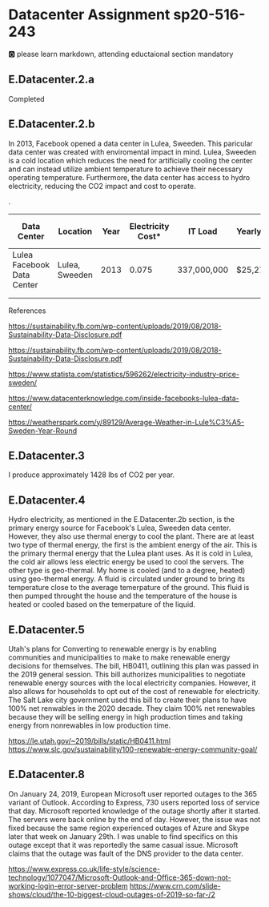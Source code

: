 # Datacenter Assignment sp20-516-243

:o2: please learn markdown, attending eductaional section mandatory

## E.Datacenter.2.a

Completed

## E.Datacenter.2.b

In 2013, Facebook opened a data center in Lulea, Sweeden. This paricular data center was created with enviromental impact in mind. Lulea, Sweeden is a cold location which reduces the need for artificially cooling the center and can instead utilize ambient temperature to achieve their necessary operating temperature. Furthermore, the data center has access to hydro electricity, reducing the CO2 impact and cost to operate. 

.<div class="smalltable">

| Data Center | Location | Year | Electricity Cost* | IT Load | Yearly Cost | Yearly CO2 Footprint | Equivalent in Cars |   |
|-------------|----------|------|-------------------|---------|-------------|----------------------|--------------------|---|
| Lulea Facebook Data Center  | Lulea, Sweeden | 2013 | 0.075 | 337,000,000 | $25,275,00 | < 500 Tons | 109 |   |
|             |          |      |                   |         |             |                      |                    |   |
|             |          |      |                   |         |             |                      |                    |   |

</div>

References

<https://sustainability.fb.com/wp-content/uploads/2019/08/2018-Sustainability-Data-Disclosure.pdf>

<https://sustainability.fb.com/wp-content/uploads/2019/08/2018-Sustainability-Data-Disclosure.pdf>

<https://www.statista.com/statistics/596262/electricity-industry-price-sweden/>

<https://www.datacenterknowledge.com/inside-facebooks-lulea-data-center/>

<https://weatherspark.com/y/89129/Average-Weather-in-Lule%C3%A5-Sweden-Year-Round>

## E.Datacenter.3

 I produce approximately 1428 lbs of CO2 per year.

## E.Datacenter.4

Hydro electricity, as mentioned in the E.Datacenter.2b section, is the primary energy source for Facebook's Lulea, Sweeden data center. 
However, they also use thermal energy to cool the plant. There are at least two type of thermal energy, the first is the ambient energy of the air. This is the primary thermal energy that the Lulea plant uses. As it is cold in Lulea, the cold air allows less electric energy be used to cool the servers. The other type is geo-thermal. My home is cooled (and to a degree, heated) using geo-thermal energy. A fluid is circulated under ground to bring its temperature close to the average temerpature of the ground. This fluid is then pumped throught the house and the temperature of the house is heated or cooled based on the temerpature of the liquid. 

## E.Datacenter.5

Utah's plans for Converting to renewable energy is by enabling communities and municipalities to make to make renewable energy decisions for themselves. The bill, HB0411, outlining this plan was passed in the 2019 general session. This bill authorizes municipalities to negotiate renewable energy sources with the local electricity companies. However, it also allows for households to opt out of the cost of renewable for electricity. The Salt Lake city government used this bill to create their plans to have 100% net renwables in the 2020 decade. They claim 100% net renewables because they will be selling energy in high production times and taking energy from nonrewables in low production time. 

<https://le.utah.gov/~2019/bills/static/HB0411.html>
<https://www.slc.gov/sustainability/100-renewable-energy-community-goal/>

## E.Datacenter.8

On January 24, 2019, European Microsoft user reported outages to the 365 variant of Outlook. According to Express, 730 users reported loss of service that day. Microsoft reported knowledge of the outage shortly after it started. The servers were back online by the end of day. However, the issue was not fixed because the same region experienced outages of Azure and Skype later that week on January 29th. I was unable to find specifics on this outage except that it was reportedly the same casual issue. Microsoft claims that the outage was fault of the DNS provider to the data center. 

<https://www.express.co.uk/life-style/science-technology/1077047/Microsoft-Outlook-and-Office-365-down-not-working-login-error-server-problem>
<https://www.crn.com/slide-shows/cloud/the-10-biggest-cloud-outages-of-2019-so-far-/2>
